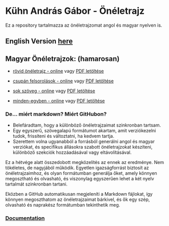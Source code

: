 # Kühn András Gábor - Önéletrajz

Ez a repository tartalmazza az önéletrajzomat angol és magyar nyelven is.

## English Version [here](README.md)

## Magyar Önéletrajzok: (hamarosan)
 * [rövid önéletrajz - online](generated/short_output_hu.md)  vagy [PDF letöltése](generated/short_output_hu.pdf)

 * [csupán felsorolások - online](generated/bulletpoints-only_output_hu.md) vagy [PDF letöltése](generated/bulletpoints-only_output_hu.pdf)

 * [sok szöveg - online](generated/wall-of-text_output_hu.md) vagy [PDF letöltése](generated/wall-of-text_output_hu.pdf)

 * [minden-egyben - online](generated/everything-included_output_hu.md) vagy [PDF letöltése](generated/everything-included_output_hu.pdf)

### De... miért markdown? Miért GitHubon?

  * Belefáradtam, hogy a különböző önéletrajzaimat szinkronban tartsam.
  * Egy egyszerű, szövegalapú formátumot akartam, amit verziókezelni tudok, frissíteni és változtatni, ha kedvem tartja.
  * Szerettem volna ugyanabból a forrásból generálni angol és magyar verziókat, és specifikus állásokra szabott önéletrajzokat készíteni, különböző szekciók hozzáadásával vagy eltávolításával.

Ez a hétvége alatt összedobott megközelítés az ennek az eredménye. Nem tökéletes, de nagyjából működik.
Egyetlen igazságforrást biztosít az önéletrajzaimhoz, és olyan formátumban generálja őket, amely könnyen megosztható és olvasható, és viszonylag egyszerűen lehet a két nyelv tartalmát szinkronban tartani.

Eközben a GitHub automatikusan megjeleníti a Markdown fájlokat, így könnyen megoszthatom az önéletrajzaimat bárkivel, és ők egy szép, olvasható és naprakész formátumban tekinthetik meg.

### [Documentation](docs.md)